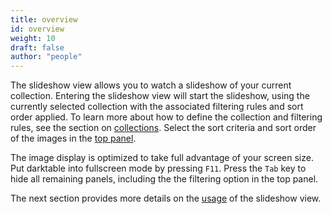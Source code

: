 ```yaml
---
title: overview
id: overview
weight: 10
draft: false
author: "people"
---
```

The slideshow view allows you to watch a slideshow of your current collection. Entering the slideshow view will start the slideshow, using the currently selected collection with the associated filtering rules and sort order applied. To learn more about how to define the collection and filtering rules, see the section on [collections](../lighttable/digital-asset-management/collections.md). Select the sort criteria and sort order of the images in the [top panel](../overview/user-interface/top-panel.md).

The image display is optimized to take full advantage of your screen size. Put darktable into fullscreen mode by pressing `F11`. Press the `Tab` key to hide all remaining panels, including the the filtering option in the top panel.

The next section provides more details on the [usage](usage.md) of the slideshow view.
